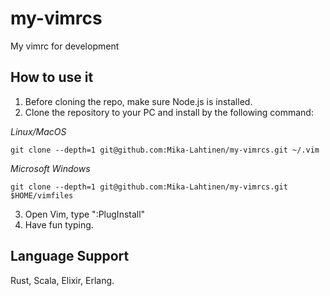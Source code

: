 # my-vimrcs
My vimrc for development

## How to use it
1. Before cloning the repo, make sure Node.js is installed.
2. Clone the repository to your PC and install by the following command:

*Linux/MacOS*
```
git clone --depth=1 git@github.com:Mika-Lahtinen/my-vimrcs.git ~/.vim
```

*Microsoft Windows*
```
git clone --depth=1 git@github.com:Mika-Lahtinen/my-vimrcs.git $HOME/vimfiles
```

3. Open Vim, type ":PlugInstall"
4. Have fun typing.

## Language Support
Rust, Scala, Elixir, Erlang.
